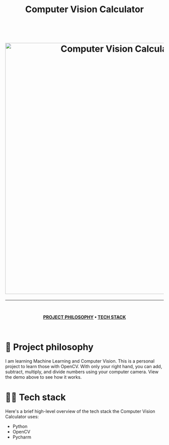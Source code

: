 <h1 align="center">
  <br>
  Computer Vision Calculator
  <br>
  <p> &nbsp; </p>
  <img src="GIF LINK" alt="Computer Vision Calculator Demo" width="800">
</h1>

---

<br />

<div align="center">

**[PROJECT PHILOSOPHY](https://github.com/emma-t/Computer-Vision-Calculator#-project-challenges) • 
[TECH STACK](https://github.com/emma-t/Computer-Vision-Calculator#-tech-stack)**

</div>

<br />

# 🧐 Project philosophy

I am learning Machine Learning and Computer Vision. This is a personal project to learn those with OpenCV. With only your right hand, you can add, subtract, multiply, and divide numbers using your computer camera. View the demo above to see how it works.

# 👨‍💻 Tech stack

Here's a brief high-level overview of the tech stack the Computer Vision Calculator uses:

- Python
- OpenCV
- Pycharm


